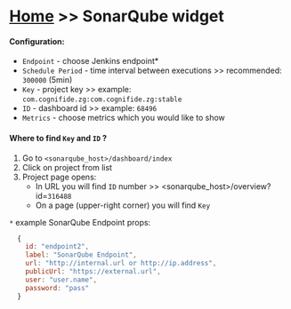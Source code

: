# [Home](/cogboard/) >> SonarQube widget

#### Configuration:
* `Endpoint` - choose Jenkins endpoint*
* `Schedule Period` - time interval between executions >> recommended: `300000` (5min)
* `Key` - project key >> example: `com.cognifide.zg:com.cognifide.zg:stable`
* `ID` - dashboard id >> example: `68496`
* `Metrics` - choose metrics which you would like to show

#### Where to find `Key` and `ID` ?
1. Go to `<sonarqube_host>/dashboard/index`
2. Click on project from list
3. Project page opens:  
   * In URL you will find `ID` number >> <sonarqube_host>/overview?id=`316488`  
   * On a page (upper-right corner) you will find `Key`

`*` example SonarQube Endpoint props:
```js
  {
    id: "endpoint2",
    label: "SonarQube Endpoint",
    url: "http://internal.url or http://ip.address",
    publicUrl: "https://external.url",
    user: "user.name",
    password: "pass"
  }
```
